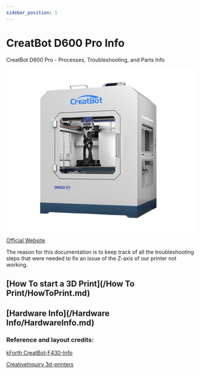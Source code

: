 ```yaml
---
sidebar_position: 1
---
```


# CreatBot D600 Pro Info
CreatBot D600 Pro - Processes, Troubleshooting, and Parts Info


![Creatbot D600 Pro](img/Render.png)

[Official Website](https://www.creatbot.com/en/creatbot-d600.html)



The reason for this documentation is to keep track of all the troubleshooting steps that were needed to fix an issue of the Z-axis of our printer not working.

## [How To start a 3D Print](/How To Print/HowToPrint.md)
## [Hardware Info](/Hardware Info/HardwareInfo.md)



### Reference and layout credits:

[kForth CreatBot-F430-Info](https://github.com/kForth/CreatBot-F430-Info)

[CreativeInquiry 3d-printers](https://github.com/CreativeInquiry/3d-printers)